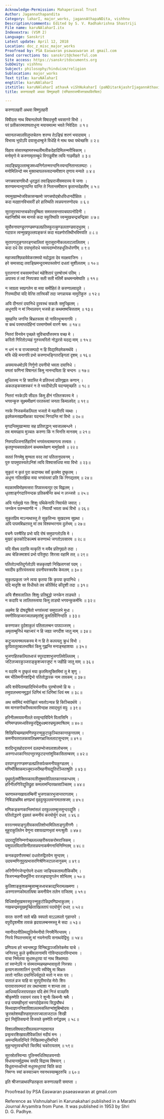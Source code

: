 ```yaml
---
Acknowledge-Permission: Mahaperiaval Trust
Author: Jagannathapandita
Category: laharI, major_works, jagannAthapaNDita, vishhnu
Description/comments: Edited by S. V. Radhakrishna Shastriji
File name: karuNAlaharI.itx
Indexextra: (VSM 2)
Language: Sanskrit
Latest update: April 12, 2018
Location: doc_z_misc_major_works
Proofread by: PSA Easwaran psawaswaran at gmail.com
Send corrections to: sanskrit@cheerful.com
Site access: https://sanskritdocuments.org
SubDeity: vishhnu
Subject: philosophy/hinduism/religion
Sublocation: major_works
Text title: karuNAlaharI
engtitle: karuNAlaharI
itxtitle: karuNAlaharI athavA viShNukaharI (paNDitarAjashrIjagannAthavirachitA)
title: करुणालहरी अथवा विष्णुकहरी (पण्डितराजश्रीजगन्नाथविरचिता)

---
```

  
 करुणालहरी अथवा विष्णुलहरी   
  
विषीदता नाथ विषानलोपमे विषादभूमौ भवसागरे विभो ।  
परं प्रतीकारमपश्यताधुना मयायमात्मा भवते निवेदितः ॥ १॥  
  
भवानलज्वालविलुप्तचेतनः शरण्य तेऽङ्घ्रिं शरणं भयादयाम् ।  
विभाव्य भूयोऽपि दयासुधाम्बुजे विधेहि मे माथ यथा यथेच्छसि ॥ २॥  
  
विहाय संसारमहामरुस्थलीमलीकदेहादिमिलन्मरीचिकाम् ।  
मनोमृगो मे करुणामृताम्बुधे विगाढुमीश त्वयि गाढमीहते ॥ ३॥  
  
त्वदङ्घ्रिफुल्लाम्बुजमध्यनिर्गलन्मरन्दनिःस्यन्दनितान्तलम्पटः ।  
मनोमिलिन्दो मम मुक्तचापलस्त्वदन्यमीशान तृणाय मन्यते ॥ ४॥  
  
जगत्त्रयत्राणविधौ धृतद्धतं तवाङ्घ्रिराजीवमपास्य ये जनाः ।  
शरण्यमन्यभ्युगयन्ति यान्ति ते नितान्तमीशान कृतान्तदेहलीम् ॥ ५॥  
  
रमामुखाम्भोजविकासनक्षमो जगत्त्रयोद्बोधविधानदीक्षितः ।  
कदा मदज्ञानविभावरीं हरे हारिष्यति त्वन्नयनारुणोदयः ॥ ६॥  
  
सुरासुरस्वान्तचकोरचुम्बिता समस्तसन्तापचयापनोदिनी ।  
महानिशीथे मम मानसे कदा स्फुरिष्यति त्त्वन्मुखचन्द्रचन्द्रिका ॥ ७॥  
  
सुयौवनापाण्डुरगण्डमण्डलप्रतिस्फुरत्कुण्डलताण्डवाद्भुतम् ।  
गदाग्रज त्वन्मुखफुल्लपङ्कजं कदा मदक्ष्णोरतिथीभविमयति ॥ ८॥  
  
सुरापगातुङ्गतरङ्गचालितां सुरासुरानीकललाटलालिताम् ।  
कदा दधे देव दयाभृतोदधे भवत्पदाम्भोरुहधूलिधोरणीम् ॥ ९॥  
  
महाजवाश्छिन्नावेवेकरश्मयो मदोद्धता देव मदक्षवाजिनः ।  
हरे समासाद्य तवाङ्घ्रिमन्दुरामपास्तवेगां दधतां सुशीलताम् ॥ १०॥  
  
पुरातनानां वचसामगोचरं महेशितारं पुरुषोत्तमं पतिम् ।  
अपास्य तं त्वां निरपत्रपा सती सती मतिर्मे कथमन्यमेष्यति ॥ ११॥  
  
न जाग्रता स्वप्रगतेन वा मया समीहितं ते करुणालवादृते ।  
गिरम्मदीयां यदि वेत्सि तात्त्विकीं तदा जगन्नायक मामुरीकुरु ॥ १२॥  
  
अयि दीनतरं दयानिधे दुरवस्थं सकलैः समुज्झितम् ।  
अधुनापि न मां निभालयन् भजसे हा कथमश्मचित्तताम् ॥ १३॥  
  
सुमहन्ति जगन्ति बिभ्रतस्तव यो नाविरभून्मनागपि ।  
स कथं परमाप्तदेहिनां परमाणोमर्म वारणे श्रमः ॥ १४॥  
  
नितरां विनयेन पृच्छते सुविचार्योत्तरमत्र यच्छ मे ।  
करितो गिरितोऽप्यहं गुरुस्त्वरितो नोद्धरसे यदद्य माम् ॥ १५॥  
  
न धनं न च राज्यसम्पदो न हि विद्यामिदमेकमर्थये ।  
मयि धेहि मनागपि प्रभो करुणाभङ्गितरङ्गितां दृशम् ॥ १६॥  
  
अयमत्यधमोऽपि निर्गुणो दयनीयो भवता दयानिधे ।  
वमतां फणिनां विषानलं किमु नानन्दयिता हि चन्दनः ॥ १७॥  
  
क्षुधितस्य न हि त्रपास्ति मे प्रतिरथ्यं प्रतिगृह्णतः कणान् ।  
अकलङ्कयशस्करं न ते भवदीयोऽपि यदन्यमृच्छति ॥ १८॥  
  
नितरां नरकेऽपि सीदतः किमु हीनं गलितत्रपस्य मे ।  
भगवन्कुरु सूक्ष्ममीक्षणं परतस्त्वां जनता किमालपेत् ॥ १९॥  
  
नरके निजकर्मकल्पिता भजतो मे महतीरपि व्यथाः ।  
इदमेकमसह्यमीक्षका यदनाथं निगदन्ति मां विभो ॥ २०॥  
  
मृगदन्तिमुखान्मया सह प्रतिरुद्धान् भवजालबन्धने ।  
तव मामपहाय मुञ्चतः करुणा किं न भिनत्ति मानसम् ॥ २१॥  
  
निरुपाधिजनार्तिहारिणं भगवंस्त्वामवगत्य तत्त्वतः ।  
कृतपुण्यचयावहेलनं कथमब्जेक्षण मामुपेक्षसे ॥ २२॥  
  
सततं निगमेषु शृण्वता वरद त्वां पतितानुपावनम् ।  
पुरु पापमुपास्यतेऽनिशं त्वयि विश्वासधिया मया विभो ॥ २३॥  
  
सुकृतं न कृतं पुरा कदाप्यथ सर्वं कृतमेव दुष्कृतम् ।  
अधुना गलितह्रिया मया भगवंस्त्वां प्रति कि निगद्यताम् ॥ २४॥  
  
मदकामविमोहमत्सरा रिपवस्त्वत्पुर एव विह्वलम् ।  
धृतशार्ङ्गगदारिनन्दक प्रतिकर्षन्ति कथं न लज्जसे ॥ २५॥  
  
अयि गर्तमुखे गतः शिशुः पथिकेनापि निवार्यते जवात् ।  
जनकेन पतन्भवार्णवे न । निवार्यो भवता कथं विभो ॥ २६॥  
  
सुकृतप्रिय माऽन्यथास्तु ते सुकृतिभ्यः सुखदस्य सुप्रथा ।  
अपि पापमबिभ्रतस्तु मां तव विश्वम्भरनाम दुर्लभम् ॥ २७॥  
  
वचनैः परुषैरिह प्रभो यदि रोषं समुपागतोऽसि मे ।  
मुखरं कृतकोटिकल्मषं करुणाब्धे जगतोऽपसारय ॥ २८॥  
  
यदि वीक्ष्य ददासि मत्कृतिं न मयैव प्रतिगृह्यते तदा ।  
अथ चेन्निजमाशयं प्रभो परितुष्टः शिरसा वहामि तत् ॥ २९॥  
  
पतितोऽप्यतिदुर्गतोऽपि सन्नकृतज्ञो निखिलागसां पदम् ।  
भवदीय इतीरयंस्त्वया दयनीयस्त्रपयैव केवलम् ॥ ३०॥  
  
सुकृतप्रकृता जने त्वया कृतया किं कृपया कृपानिधे ।  
यदि मादृशि सा विधीयते तव कीर्तिर्वद कीदृशी तदा ॥ ३१॥  
  
अयि शैशवलालितः शिशुः प्रतिबुद्धो जनकेन ताड्यते ।  
न कदापि च लालितस्त्वया किमु ताड्यो भगवन्कुकर्मभिः ॥ ३२॥  
  
अहमेव हि दोषदूषितो भगवंस्त्वां समुपालभे मुधा ।  
रमणीविरहज्वरज्वलन्नमृतांशुं कुमतिर्विनिन्दति ॥ ३३॥  
  
करुणाकर दुर्दशाकुलं पतितालम्बन पापपञ्जरम् ।  
अमृताम्बुनिधे महाज्वरं न हि जह्या जगदीश जातु माम् ॥ ३४॥  
  
कटुजल्पनमल्पकस्य मे न हि ते कल्पयतु क्रुधं विभो ।  
कुपितातुरबालभाषितं किमु गृह्णन्ति मनाङ्महाशयाः ॥ ३५॥  
  
भुजगाहितकल्पितध्वजं स्पुरदाशाभुजगालिवेल्लितम् ।  
जटिलज्वरकुञ्जराङ्कुशज्वरजुष्टं न जहीहि जातु माम् ॥ ३६॥  
  
न वदामि न दुष्कृतं मया कृतमित्युक्तिमिमां तु मे शृणु ।  
मम भीतिमनीनशद्विभो पतितोद्धारक नाम तावकम् ॥ ३७॥  
  
अपि शर्वपितामहादिभिर्भजनीयः पुरुषोत्तमो हि यः ।  
तमुपालभमानमुद्धतं धिगिमं मां धिगिमां धियं मम ॥ ३८॥  
  
अथ सर्वमिदं मयोज्झितं भवतोऽन्यन्न हि किञ्चिदर्थये ।  
मम मानसगोचरीभवत्वरविन्दाक्ष तवाद्भुतं वपुः ॥ ३९॥  
  
हरिनीलमयावनीतले वरवृन्दाविपिने विलासिनि ।  
मणिमण्डपमध्यविस्फुरद्विबुधक्ष्मारुहमूलमाश्रितम् ॥ ४०॥  
  
शिखिपिच्छमहामणिस्फुरन्मुकुटाकुञ्चितकान्तकुन्तलम् ।  
कमनीयतरालकावलिभ्रमणभ्राजिललाटसुन्दरम् ॥ ४१॥  
  
शरदिन्दुसहोदराननं दलदम्भोजपलाशलोचनम् ।  
अरुणाधरकान्तिदन्तुरस्फुटदन्तांशुविकासिताम्बरम् ॥ ४२॥  
  
दरपाण्डुरगण्डमण्डलप्रतिसर्पत्कमनीयकुण्डलम् ।  
मणिमौक्तिकमञ्जुमञ्जरीमहनीयद्युतिरञ्जितश्रुति ॥ ४३॥  
  
पृथुवर्तुलमौक्तिस्कावलीसुषमावेल्लितकान्तकन्धरम् ।  
हरिनीलगिरिद्युतिद्रुहा कमलामन्दिरवक्षसाञ्चितम् ॥ ४४॥  
  
चरणाब्जनखावलम्बिनीं भुजगाकारभुजान्तरागताम् ।  
निबिडाभ्रमिव क्षणप्रभां वृहदुत्फुल्लवनामलस्रजम् ॥ ४५॥  
  
मणिकङ्कणकान्तिमांसलं दरफुल्लाम्बुजसुन्दरद्युति ।  
पतितोद्धरणे दृढवतं कमनीयं करयोर्युगं दधत् ॥ ४६॥  
  
वररत्नमयाङ्गुलीयकावलिशोभामिलिताङ्गुलीगणैः ।  
मुहुराकुलितेन वेणुना वशयत्प्राणभृतां मनःश्रुतीः ॥ ४७॥  
  
उदरद्युतिनिम्नगोच्छलल्लहरीरूपकरोमराजिकम् ।  
पशुपालविलासिनीलसन्नयनाकर्षणनाभिनिम्नितम् ॥ ४८॥  
  
कनकद्रवगौरमम्बरं दधतोरुद्वितयेन सुन्दरम् ।  
उदयन्मणिनूपुरप्रभासरणिश्रेणिजटालजानुकम् ॥ ४९॥  
  
अरिगीर्णगजेन्द्रगोपने दधता जाङ्घिकतामलौकिकीम् ।  
त्रिजगन्महनीयमूर्तिना वरजङ्घायुगलेन शोभितम् ॥ ५०॥  
  
कुलिशाङ्कुशकम्बुसाम्बुजध्वचक्राद्यभिरामलक्ष्मणा ।  
अरुणारुणकोमलत्विषा कमनीयेन तलेन राजितम् ॥ ५१॥  
  
विधिशर्वमुखामरस्फुरन्मुकुटोन्निद्रमणिप्रभाकुलम् ।  
नखचन्द्रमयूखमूर्च्छिताखिलतापं पदयोर्युगं दधत् ॥ ५२॥  
  
सरतः सरणौ सतो बहिः स्वपतो वाऽऽलपतो गृहान्तरे ।  
वपुरीदृशमीश तावकं हृदयालम्बनमस्तु मे सदा ॥ ५३॥  
  
नवनीरदनीलिमद्युतिर्नमनीयो निगमैर्निरन्तरम् ।  
निरये निपतन्तमाशु मां नयनेनापि सनाथयेद्विभुः ॥ ५४॥  
  
प्रणिपत्य हरे भवन्तमद्धा विनिबद्धाञ्जलिरेकमेव याचे ।  
जनिरस्तु कुले कृषीवलानामपि गोविन्दपदारविन्दभावः ।  
वाचा निर्मलया सुधामधुरया यां नाथ शिक्षामदाः  
तां स्वप्नेऽपि न संस्मराम्यहमहम्भावावृतो निस्त्रपः ।  
इत्यागःशतशालिनं पुनरपि स्वीयेषु मा बिभ्रतः  
त्वत्तो नास्ति दयानिधिर्यदुपते मत्तो न मत्तः परः ।  
पातालं व्रज याहि वा सुरपुरीमारोह मेरोः शिरः  
पारावारपरम्परां तर तथाप्याशा न शान्ता तव ।  
आधिव्याधिजरापराहत यदि क्षेमं निजं वाञ्छसि  
श्रीकृष्णेति रसायनं रसय रे शून्यैः किमन्यैः श्रमैः ।  
वज्रं पापमहीभृतां भवगदोद्रेकस्य सिद्ध्यौषधं  
मिथ्याज्ञाननिशाविशालतमसस्तिग्मांशुबिम्बोदयः ।  
क्रूरक्लेशमहीरुहामुरुतरज्वालाजटालः शिखी  
द्वारं निर्वृतिसद्मनो विजयते कृष्णेति वर्णद्धयम् ॥ ५८॥  
  
विशालविषयाटवीवलयलग्नदावानल  
प्रसृत्वरशिखावलीविकलितं मदीयं मनः ।  
अमन्दमिलदिन्दिरे निखिलमाधुरीमन्दिरे  
मुकुन्दमुरवचन्दिरे चिरमिदं चकोरायताम् ॥ ५९॥  
  
सुरस्रोतस्विन्याः पुलिनमधितिष्ठन्नयनयोः  
विधायान्तर्मुद्रामथ सपदि विद्राव्य विषयान् ।  
विधूतान्तर्ध्वान्तो मधुरमधुरायां चिति कदा  
निमग्नः स्यां कस्याञ्चन नवनभस्याम्बुदरुचि ॥ ६०॥  
  
इति श्रीजगन्नाथपण्डितकृता करुणालहरी समाप्ता ।  
  
  
Proofread by PSA Easwaran psaeaswaran at gmail.com  
  
Reference as Vishnulahari in Karunakahari published in a Marathi  
Journal Aryamitra from Pune.  It was published in 1953 by Shri  
D. G. Padhye.  
  
